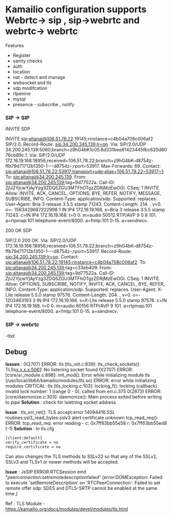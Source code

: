 # Kamailio configuration supports Webrtc-> sip , sip->webrtc and webrtc-> webrtc

Features 
- Register
- sanity checks
- auth
- location
- nat - detect and manage
- websocket and tls
- sdp modifcation
- rtpenine
- mysql
- presence - subscribe , notify


### SIP -> SIP

INVITE SDP

INVITE sip:altanai@106.51.78.22:19145;rinstance=c4b04a708c006af2 SIP/2.0.
Record-Route: <sip:34.200.245.139;lr=on>.
Via: SIP/2.0/UDP 34.200.245.139:5060;branch=z9hG4bK1c05.8d331bee61423445fbc620d8076cb89c.1.
Via: SIP/2.0/UDP 172.16.19.168:18956;received=106.51.78.22;branch=z9hG4bK-d8754z-ffb79d71712b1350-1---d8754z-;rport=53917.
Max-Forwards: 69.
Contact: <sip:altanai@106.51.78.22:53917;transport=udp;alias=106.51.78.22~53917~1>.
To: <sip:altanai@34.200.245.139>.
From: <sip:altanai@34.200.245.139>;tag=9d77522a.
Call-ID: ZjU2YjcwYjAyYzg3ZDQ5ZGU3MTFhOTgzZDRjMzEwOGI.
CSeq: 1 INVITE.
Allow: INVITE, ACK, CANCEL, OPTIONS, BYE, REFER, NOTIFY, MESSAGE, SUBSCRIBE, INFO.
Content-Type: application/sdp.
Supported: replaces.
User-Agent: Bria 3 release 3.5.5 stamp 71243.
Content-Length: 214.
.
v=0.
o=- 1563429687222998 1 IN IP4 172.16.19.168.
s=Bria 3 release 3.5.5 stamp 71243.
c=IN IP4 172.16.19.168.
t=0 0.
m=audio 50512 RTP/AVP 9 0 8 101.
a=rtpmap:101 telephone-event/8000.
a=fmtp:101 0-15.
a=sendrecv.




200 OK SDP

SIP/2.0 200 OK.
Via: SIP/2.0/UDP 172.16.19.168:18956;received=106.51.78.22;branch=z9hG4bK-d8754z-ffb79d71712b1350-1---d8754z-;rport=53917.
Record-Route: <sip:34.200.245.139;lr=on>.
Contact: <sip:altanai@106.51.78.22:19145;rinstance=c4b04a708c006af2>.
To: <sip:altanai@34.200.245.139>;tag=c33eb409.
From: <sip:altanai@34.200.245.139>;tag=9d77522a.
Call-ID: ZjU2YjcwYjAyYzg3ZDQ5ZGU3MTFhOTgzZDRjMzEwOGI.
CSeq: 1 INVITE.
Allow: OPTIONS, SUBSCRIBE, NOTIFY, INVITE, ACK, CANCEL, BYE, REFER, INFO.
Content-Type: application/sdp.
Supported: replaces.
User-Agent: X-Lite release 5.5.0 stamp 97576.
Content-Length: 204.
.
v=0.
o=- 1203463193 3 IN IP4 172.16.19.168.
s=X-Lite release 5.5.0 stamp 97576.
c=IN IP4 172.16.19.168.
t=0 0.
m=audio 60156 RTP/AVP 9 101.
a=rtpmap:101 telephone-event/8000.
a=fmtp:101 0-15.
a=sendrecv.


### SIP -> webrtc 

-tbd

## Debug

**Issues** :  0(2707) ERROR: tls [tls_init.c:839]: tls_check_sockets(): TLSs<x.x.x.x:5061>: No listening socket found
 0(2707) ERROR: <core> [core/sr_module.c:898]: init_mod(): Error while initializing module tls (/usr/local/lib64/kamailio/modules/tls.so)
ERROR: error while initializing modules
CRITICAL: tls [tls_locking.c:103]: locking_f(): locking (callback): invalid lock number:  1 (range 0 - 0), called from err.c:375
 0(2673) ERROR: <core> [core/daemonize.c:303]: daemonize(): Main process exited before writing to pipe
**Solution** : check for lsietning socket address 


**Issue** :  tls_err_ret(): TLS accept:error:14094416:SSL routines:ssl3_read_bytes:sslv3 alert certificate unknown
tcp_read_req(): ERROR: tcp_read_req: error reading - c: 0x7ff63bb55e58 r: 0x7ff63bb55ed8 (-1)
**Solution** : In tls.cfg
```
[client:default]
verify_certificate = no
require_certificate = no
```
Can also changes the TLS methods to SSLv23 so that any of the SSLv2, SSLv3 and TLSv1 or newer methods will be accepted.

**Issue** : 
JsSIP:ERROR:RTCSession emit "peerconnection:setremotedescriptionfailed" [error:DOMException: Failed to execute 'setRemoteDescription' on 'RTCPeerConnection': Failed to set remote offer sdp: SDES and DTLS-SRTP cannot be enabled at the same time.]

Ref :
TLS Module - https://kamailio.org/docs/modules/devel/modules/tls.html